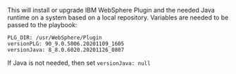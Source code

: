 This will install or upgrade IBM WebSphere Plugin and the needed Java runtime on a system based on a local repository.  Variables are needed to be passed to the playbook:

```
PLG_DIR: /usr/WebSphere/Plugin
versionPLG: 90_9.0.5006.20201109_1605
versionJava: 8_8.0.6020.20201126_0807
```

If Java is not needed, then set `versionJava: null`
